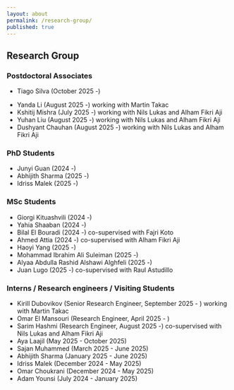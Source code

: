 ```yaml
---
layout: about
permalink: /research-group/
published: true
---
```


## Research Group

### Postdoctoral Associates
*   Tiago Silva (October 2025 -)
<!-- *   Hachem Madmoun (September 2025 -) co-supervised with Martin Takac -->
*   Yanda Li (August 2025 -) working with Martin Takac
*   Kshitij Mishra (July 2025 -) working with Nils Lukas and Alham Fikri Aji
*   Yuhan Liu (August 2025 -) working with Nils Lukas and Alham Fikri Aji
*   Dushyant Chauhan (August 2025 -) working with Nils Lukas and Alham Fikri Aji

### PhD Students
*   Junyi Guan (2024 -)
*   Abhijith Sharma (2025 -)
*   Idriss Malek (2025 -)

### MSc Students
*   Giorgi Kituashvili (2024 -)
*   Yahia Shaaban (2024 -)
*   Bilal El Bouradi (2024 -) co-supervised with Fajri Koto
*   Ahmed Attia (2024 -) co-supervised with Alham Fikri Aji
*   Haoyi Yang (2025 -)
*   Mohammad Ibrahim Ali Suleiman (2025 -)
*   Alyaa Abdulla Rashid Alshawi Alghfeli (2025 -)
*   Juan Lugo (2025 -) co-supervised with Raul Astudillo


### Interns / Research engineers / Visiting Students
*   Kirill Dubovikov (Senior Research Engineer, September 2025 - ) working with Martin Takac
*   Omar El Mansouri (Research Engineer, April 2025 - )
*   Sarim Hashmi (Research Engineer, August 2025 -) co-supervised with Nils Lukas and Alham Fikri Aji
*   Aya Laajil (May 2025 - October 2025)
*   Sajan Muhammed (March 2025 - June 2025)
*   Abhijith Sharma (January 2025 - June 2025)
*   Idriss Malek (December 2024 - May 2025)
*   Omar Choukrani (December 2024 - May 2025)
*   Adam Younsi (July 2024 - January 2025) 

